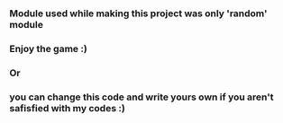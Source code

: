 ### Module used while making this project was only 'random' module
### Enjoy the game :)
### Or
### you can change this code and write yours own if you aren't safisfied with my codes :)
